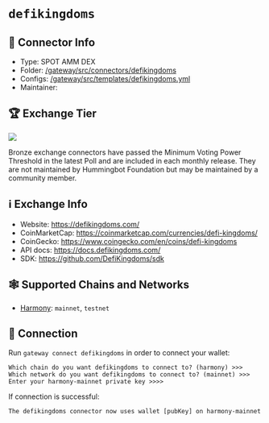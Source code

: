 # `defikingdoms`

## 📁 Connector Info

* Type: SPOT AMM DEX
* Folder: [/gateway/src/connectors/defikingdoms](https://github.com/hummingbot/gateway/tree/main/src/connectors/defikingdoms)
* Configs: [/gateway/src/templates/defikingdoms.yml](https://github.com/hummingbot/gateway/tree/main/src/templates/defikingdoms.yml)
* Maintainer:

## 🏆 Exchange Tier

![](https://img.shields.io/static/v1?label=Hummingbot&message=BRONZE&color=green)

Bronze exchange connectors have passed the Minimum Voting Power Threshold in the latest Poll and are included in each monthly release. They are not maintained by Hummingbot Foundation but may be maintained by a community member.

## ℹ️ Exchange Info

* Website: <https://defikingdoms.com/>
* CoinMarketCap: <https://coinmarketcap.com/currencies/defi-kingdoms/>
* CoinGecko: <https://www.coingecko.com/en/coins/defi-kingdoms>
* API docs: <https://docs.defikingdoms.com/>
* SDK: <https://github.com/DefiKingdoms/sdk>

## 🕸️ Supported Chains and Networks

* [Harmony](/chains/harmony): `mainnet`, `testnet`

## 🔑 Connection

Run `gateway connect defikingdoms` in order to connect your wallet:

```
Which chain do you want defikingdoms to connect to? (harmony) >>>
Which network do you want defikingdoms to connect to? (mainnet) >>>
Enter your harmony-mainnet private key >>>>
```

If connection is successful:

```
The defikingdoms connector now uses wallet [pubKey] on harmony-mainnet
```